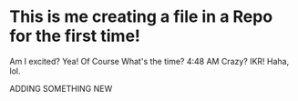 # This is me creating a file in a Repo for the first time!

Am I excited?
Yea! Of Course
What's the time?
4:48 AM
Crazy? 
IKR!
Haha, lol.

ADDING SOMETHING NEW
